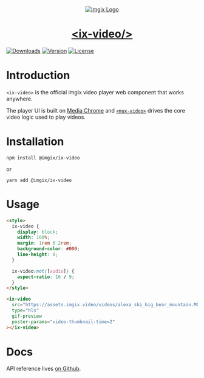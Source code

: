 <p align="center">
  <a href="https://imgix.com/">
    <img src="https://avatars.githubusercontent.com/u/2793044?s=200&v=4" alt="imgix Logo">
    <h1 align="center">&lt;ix-video/&gt;</h1>
  </a>
  <a href="https://npmcharts.com/compare/@imgix/ix-video?interval=30"><img src="https://img.shields.io/npm/dm/@imgix/ix-video.svg?sanitize=true" alt="Downloads"></a>
    <a href="https://www.npmjs.com/package/@imgix/ix-video"><img src="https://img.shields.io/npm/v/@imgix/ix-video.svg?sanitize=true" alt="Version"></a>
    <a href="https://www.npmjs.com/package/@imgix/ix-video"><img src="https://img.shields.io/npm/l/@imgix/ix-video.svg?sanitize=true" alt="License"></a>
</p>

# Introduction

`<ix-video>` is the official imgix video player web component that works anywhere.

The player UI is built on [Media Chrome](https://media-chrome.org) and [`<mux-video>`](../mux-video) drives the core video logic used to play videos.

# Installation

```shell
npm install @imgix/ix-video
```

or

```shell
yarn add @imgix/ix-video
```

# Usage

```html
<style>
  ix-video {
    display: block;
    width: 100%;
    margin: 1rem 0 2rem;
    background-color: #000;
    line-height: 0;
  }

  ix-video:not([audio]) {
    aspect-ratio: 16 / 9;
  }
</style>

<ix-video
  src="https://assets.imgix.video/videos/alexa_ski_big_bear_mountain.MOV?fm=hls"
  type="hls"
  gif-preview
  poster-params="video-thumbnail-time=2"
></ix-video>
```

# Docs

API reference lives [on Github](./REFERENCE.md).
